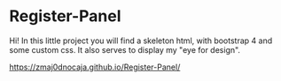# Register-Panel
Hi! In this little project you will find a skeleton html, with bootstrap 4 and some custom css.
It also serves to display my "eye for design".

https://zmaj0dnocaja.github.io/Register-Panel/
